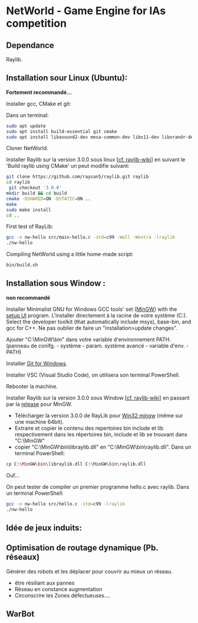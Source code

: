 # NetWorld - Game Engine for IAs competition

## Dependance

Raylib.

## Installation sour Linux (Ubuntu):

**Fortement recommandé...**

Installer gcc, CMake et git:

Dans un terminal:

```bash
sudo apt update
sudo apt install build-essential git cmake
sudo apt install libasound2-dev mesa-common-dev libx11-dev libxrandr-dev libxi-dev xorg-dev libgl1-mesa-dev libglu1-mesa-dev
```

Cloner NetWorld.

Installer Raylib sur la version 3.0.0 sous linux [[cf. raylib-wiki](https://github.com/raysan5/raylib/wiki/Working-on-GNU-Linux)] en suivant le 'Build raylib using CMake' un peut modifie suivant:

```bash
git clone https://github.com/raysan5/raylib.git raylib
cd raylib
 git checkout '3.0.0'
mkdir build && cd build
cmake -DSHARED=ON -DSTATIC=ON ..
make
sudo make install
cd ..
```

First test of RayLib:

```bash
gcc -o nw-hello src/main-hello.c -std=c99 -Wall -Wextra -lraylib
./nw-hello
```

Compiling NetWorld using a little home-made script:

```bash
bin/build.sh
```

## Installation sous Window :

**non recommandé**

Installer Minimalist GNU for Windows GCC tools' set ([MinGW](http://www.mingw.org/)) with the [setup UI](https://osdn.net/projects/mingw/downloads/68260/mingw-get-setup.exe/) program.
L'installer directement à la racine de votre système (C:).
Select the developer toolkit (that automatically include msys), base-bin, and gcc for C++. Ne pas oublier de faire un "installation>update changes".

Ajouter "C:\MinGW\bin" dans votre variable d'environnement PATH. (panneau de conifg. - système - param. système avancé - variable d'env. - PATH)

Installer [Git for Windows](https://gitforwindows.org/).

Installer VSC (Visual Studio Code), on utilisera son terminal PowerShell.

Rebooter la machine.

Installer Raylib sur la version 3.0.0 sous Window [[cf. raylib-wiki](https://github.com/raysan5/raylib)] en passant par la [release](https://github.com/raysan5/raylib/releases) pour MinGW.

- Télécharger la version 3.0.0 de RayLib pour [Win32 mingw](https://github.com/raysan5/raylib/releases/download/3.0.0/raylib-3.0.0-Win32-mingw.zip) (même sur une machine 64bit).
- Extraire et copier le contenu des repertoires bin include et lib respectivement dans les répertoires bin, include et lib se trouvant dans "C:\MinGW"
- copier "C:\MinGW\bin\libraylib.dll" en "C:\MinGW\bin\raylib.dll". 
Dans un terminal PowerShell:

```bash
cp C:\MinGW\bin\libraylib.dll C:\MinGW\bin\raylib.dll
```
Ouf...

On peut tester de compiler un premier programme hello.c avec raylib. Dans un terminal PowerShell:

```bash
gcc -o nw-hello src/hello.c -std=c99 -lraylib
./nw-hello
```

## Idée de jeux induits:


## Optimisation de routage dynamique (Pb. réseaux)

Générer des robots et les déplacer pour couvrir au mieux un réseau.

- être résiliant aux pannes
- Réseau en constance augmentation
- Circonscrire les Zones défectueuses....

## WarBot
